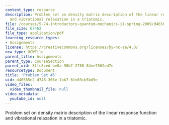 ```yaml
---
content_type: resource
description: Problem set on density matrix description of the linear response function
  and vibrational relaxation in a triatomic.
file: /courses/5-74-introductory-quantum-mechanics-ii-spring-2009/d46565e2d748366e1bb76fe03cb5bd9e_MIT5_74s09_pset05.pdf
file_size: 67462
file_type: application/pdf
learning_resource_types:
- Assignments
license: https://creativecommons.org/licenses/by-nc-sa/4.0/
ocw_type: OCWFile
parent_title: Assignments
parent_type: CourseSection
parent_uid: 8ffc8ced-be0a-98b7-2788-84ee7562ed7e
resourcetype: Document
title: 'Problem Set #5'
uid: d46565e2-d748-366e-1bb7-6fe03cb5bd9e
video_files:
  video_thumbnail_file: null
video_metadata:
  youtube_id: null
---
```

Problem set on density matrix description of the linear response function and vibrational relaxation in a triatomic.